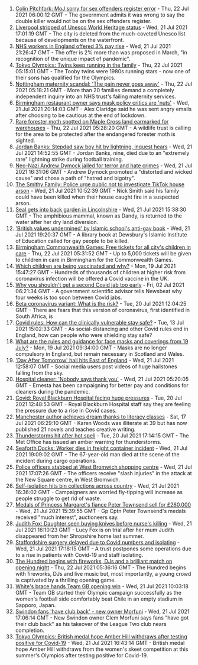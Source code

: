 1. [Colin Pitchfork: MoJ sorry for sex offenders register error](https://www.bbc.co.uk/news/uk-england-leicestershire-57920167) - Thu, 22 Jul 2021 06:00:12 GMT - The government admits it was wrong to say the double killer would not be on the sex offenders register.
2. [Liverpool stripped of Unesco World Heritage status](https://www.bbc.co.uk/news/uk-england-merseyside-57879475) - Wed, 21 Jul 2021 17:01:19 GMT - The city is deleted from the much-coveted Unesco list because of developments on the waterfront.
3. [NHS workers in England offered 3% pay rise](https://www.bbc.co.uk/news/health-57922712) - Wed, 21 Jul 2021 21:26:47 GMT - The offer is 2% more than was proposed in March, "in recognition of the unique impact of pandemic".
4. [Tokyo Olympics: Twins keep running in the family](https://www.bbc.co.uk/news/uk-england-leicestershire-57847346) - Thu, 22 Jul 2021 05:15:01 GMT - The Tooby twins were 1980s running stars - now one of their sons has qualified for the Olympics.
5. [Nottingham maternity scandal: 'The pain never goes away'](https://www.bbc.co.uk/news/uk-england-nottinghamshire-57864446) - Thu, 22 Jul 2021 05:18:21 GMT - More than 20 families demand a completely independent inquiry into an NHS trust's failing maternity services.
6. [Birmingham restaurant owner says mask policy critics are 'nuts'](https://www.bbc.co.uk/news/uk-england-birmingham-57920395) - Wed, 21 Jul 2021 20:14:03 GMT - Alex Claridge said he was sent angry emails after choosing to be cautious at the end of lockdown.
7. [Rare forester moth spotted on Maple Cross land earmarked for warehouses](https://www.bbc.co.uk/news/uk-england-beds-bucks-herts-57918277) - Thu, 22 Jul 2021 05:28:20 GMT - A wildlife trust is calling for the area to be protected after the endangered forester moth is sighted.
8. [Jordan Banks: Stepdad saw boy hit by lightning, inquest hears](https://www.bbc.co.uk/news/uk-england-lancashire-57917009) - Wed, 21 Jul 2021 14:52:55 GMT - Jordan Banks, nine, died due to an "extremely rare" lightning strike during football training.
9. [Neo-Nazi Andrew Dymock jailed for terror and hate crimes](https://www.bbc.co.uk/news/uk-england-somerset-57920928) - Wed, 21 Jul 2021 16:31:06 GMT - Andrew Dymock promoted a "distorted and wicked cause" and chose a path of "hatred and bigotry".
10. [The Smithy Family: Police urge public not to investigate TikTok house arson](https://www.bbc.co.uk/news/uk-england-london-57915749) - Wed, 21 Jul 2021 10:52:39 GMT - Nick Smith said his family could have been killed when their house caught fire in a suspected arson.
11. [Seal gets into back garden in Lincolnshire](https://www.bbc.co.uk/news/uk-england-lincolnshire-57916679) - Wed, 21 Jul 2021 15:38:30 GMT - The amphibious mammal, known as Dandy, is returned to the water after her dry land diversion.
12. ['British values undermined' by Islamic school's anti-gay book](https://www.bbc.co.uk/news/uk-england-leeds-57923023) - Wed, 21 Jul 2021 19:20:37 GMT - A library book at Dewsbury's Islamic Institute of Education called for gay people to be killed.
13. [Birmingham Commonwealth Games: Free tickets for all city's children in care](https://www.bbc.co.uk/news/uk-england-birmingham-57922277) - Thu, 22 Jul 2021 05:31:52 GMT - Up to 5,000 tickets will be given to children in care in Birmingham for the Commonwealth Games.
14. [Which children are being vaccinated and why?](https://www.bbc.co.uk/news/health-57888429) - Mon, 19 Jul 2021 15:47:27 GMT - Hundreds of thousands of children at higher risk from coronavirus infection will be offered a Covid vaccine in the UK.
15. [Why you shouldn't get a second Covid jab too early](https://www.bbc.co.uk/news/newsbeat-57682233) - Fri, 02 Jul 2021 06:21:34 GMT - A government scientific advisor tells Newsbeat why four weeks is too soon between Covid jabs.
16. [Beta coronavirus variant: What is the risk?](https://www.bbc.co.uk/news/health-55534727) - Tue, 20 Jul 2021 12:04:25 GMT - There are fears that this version of coronavirus, first identified in South Africa, is
17. [Covid rules: How can the clinically vulnerable stay safe?](https://www.bbc.co.uk/news/health-51997151) - Tue, 13 Jul 2021 15:02:33 GMT - As social-distancing and other Covid rules end in England, how can people who were shielding stay safe?
18. [What are the rules and guidance for face masks and coverings from 19 July?](https://www.bbc.co.uk/news/health-51205344) - Mon, 19 Jul 2021 09:34:00 GMT - Masks are no longer compulsory in England, but remain necessary in Scotland and Wales.
19. ['Day After Tomorrow' hail hits East of England](https://www.bbc.co.uk/news/uk-england-essex-57918556) - Wed, 21 Jul 2021 12:58:07 GMT - Social media users post videos of huge hailstones falling from the sky.
20. [Hospital cleaner: 'Nobody says thank you'](https://www.bbc.co.uk/news/uk-england-london-57909642) - Wed, 21 Jul 2021 05:20:05 GMT - Ernesta has been campaigning for better pay and conditions for cleaners during the pandemic.
21. [Covid: Royal Blackburn Hospital facing huge pressures](https://www.bbc.co.uk/news/uk-england-lancashire-57900021) - Tue, 20 Jul 2021 12:48:53 GMT - Royal Blackburn Hospital staff say they are feeling the pressure due to a rise in Covid cases.
22. [Manchester author achieves dream thanks to literacy classes](https://www.bbc.co.uk/news/uk-england-manchester-57867004) - Sat, 17 Jul 2021 06:29:10 GMT - Karen Woods was illiterate at 39 but has now published 21 novels and teaches creative writing.
23. [Thunderstorms hit after hot spell](https://www.bbc.co.uk/news/uk-england-essex-57909228) - Tue, 20 Jul 2021 17:14:15 GMT - The Met Office has issued an amber warning for thunderstorms.
24. [Seaforth Docks: Worker dies in freight container incident](https://www.bbc.co.uk/news/uk-england-merseyside-57922061) - Wed, 21 Jul 2021 19:09:02 GMT - The 67-year-old man died at the scene of the incident during cargo operations.
25. [Police officers stabbed at West Bromwich shopping centre](https://www.bbc.co.uk/news/uk-england-birmingham-57918379) - Wed, 21 Jul 2021 17:07:26 GMT - The officers receive "slash injuries" in the attack at the New Square centre, in West Bromwich.
26. [Self-isolation hits bin collections across country](https://www.bbc.co.uk/news/uk-england-57908171) - Wed, 21 Jul 2021 16:36:02 GMT - Campaigners are worried fly-tipping will increase as people struggle to get rid of waste.
27. [Medals of Princess Margaret's fiance Peter Townsend sell for £260,000](https://www.bbc.co.uk/news/uk-england-devon-57917703) - Wed, 21 Jul 2021 15:39:55 GMT - Gp Cptn Peter Townsend's medals received "much interest", auctioneers say.
28. [Judith Fox: Daughter seen buying knives before nurse's killing](https://www.bbc.co.uk/news/uk-england-shropshire-57920250) - Wed, 21 Jul 2021 16:10:23 GMT - Lucy Fox is on trial after her mum Judith disappeared from her Shropshire home last summer.
29. [Staffordshire surgery delayed due to Covid numbers and isolating](https://www.bbc.co.uk/news/uk-england-stoke-staffordshire-57921246) - Wed, 21 Jul 2021 17:18:15 GMT - A trust postpones some operations due to a rise in patients with Covid-19 and staff isolating.
30. [The Hundred begins with fireworks, DJs and a brilliant match on opening night](https://www.bbc.co.uk/sport/cricket/57923883) - Thu, 22 Jul 2021 05:36:16 GMT - The Hundred begins with fireworks, DJs and live music but, most importantly, a young crowd is captivated by a thrilling opening game.
31. [White's brace hands Team GB opening win](https://www.bbc.co.uk/sport/football/57905236) - Wed, 21 Jul 2021 10:03:18 GMT - Team GB started their Olympic campaign successfully as the women's football side comfortably beat Chile in an empty stadium in Sapporo, Japan.
32. [Swindon fans 'have club back' - new owner Morfuni](https://www.bbc.co.uk/sport/football/57920562) - Wed, 21 Jul 2021 17:06:14 GMT - New Swindon owner Clem Morfuni says fans "have got their club back" as his takeover of the League Two club nears completion.
33. [Tokyo Olympics: British medal hope Amber Hill withdraws after testing positive for Covid-19](https://www.bbc.co.uk/sport/olympics/57917553) - Wed, 21 Jul 2021 16:43:14 GMT - British medal hope Amber Hill withdraws from the women's skeet competition at this summer's Olympics after testing positive for Covid-19.
